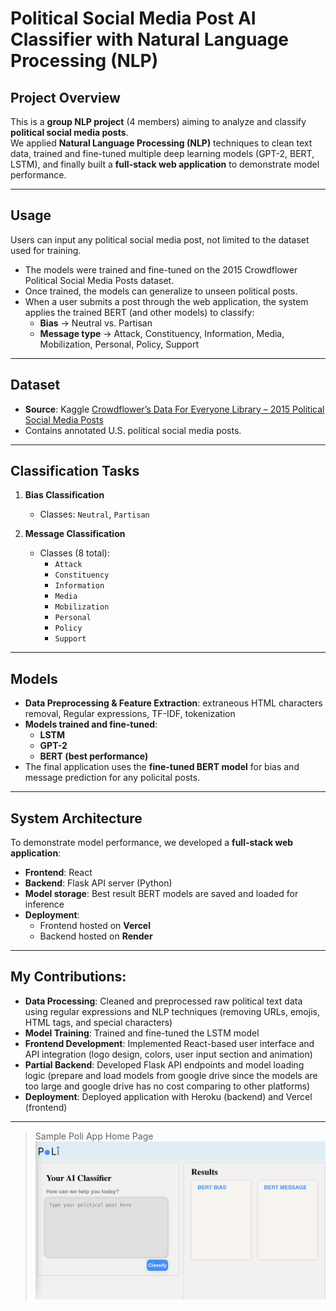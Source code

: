 # Political Social Media Post AI Classifier with Natural Language Processing (NLP)  

## Project Overview  
This is a **group NLP project** (4 members) aiming to analyze and classify **political social media posts**.  
We applied **Natural Language Processing (NLP)** techniques to clean text data, trained and fine-tuned multiple deep learning models (GPT-2, BERT, LSTM), and finally built a **full-stack web application** to demonstrate model performance.

---
## Usage
Users can input any political social media post, not limited to the dataset used for training.
- The models were trained and fine-tuned on the 2015 Crowdflower Political Social Media Posts dataset.
- Once trained, the models can generalize to unseen political posts.
- When a user submits a post through the web application, the system applies the trained BERT (and other models) to classify:
  - **Bias** → Neutral vs. Partisan
  - **Message type** → Attack, Constituency, Information, Media, Mobilization, Personal, Policy, Support
---

## Dataset  
- **Source**: Kaggle [Crowdflower’s Data For Everyone Library – 2015 Political Social Media Posts](https://www.kaggle.com/datasets/crowdflower/political-social-media-posts)  
- Contains annotated U.S. political social media posts.  

---

## Classification Tasks  

1. **Bias Classification**  
   - Classes: `Neutral`, `Partisan`  

2. **Message Classification**  
   - Classes (8 total):  
     - `Attack`  
     - `Constituency`  
     - `Information`  
     - `Media`  
     - `Mobilization`  
     - `Personal`  
     - `Policy`  
     - `Support`  

---

## Models  
- **Data Preprocessing & Feature Extraction**: extraneous HTML characters removal, Regular expressions, TF-IDF, tokenization  
- **Models trained and fine-tuned**:  
  - **LSTM**  
  - **GPT-2**  
  - **BERT (best performance)**  
- The final application uses the **fine-tuned BERT model** for bias and message prediction for any policital posts.  

---

## System Architecture  
To demonstrate model performance, we developed a **full-stack web application**:  
- **Frontend**: React  
- **Backend**: Flask API server (Python)  
- **Model storage**: Best result BERT models are saved and loaded for inference  
- **Deployment**:  
  - Frontend hosted on **Vercel**  
  - Backend hosted on **Render**  


---
## My Contributions:
- **Data Processing**: Cleaned and preprocessed raw political text data using regular expressions and NLP techniques (removing URLs, emojis, HTML tags, and special characters)
- **Model Training**: Trained and fine-tuned the LSTM model
- **Frontend Development**: Implemented React-based user interface and API integration (logo design, colors, user input section and animation)
- **Partial Backend**: Developed Flask API endpoints and model loading logic (prepare and load models from google drive since the models are too large and google drive has no cost comparing to other platforms)
- **Deployment**: Deployed application with Heroku (backend) and Vercel (frontend)

---

> Sample Poli App Home Page
![Architecture](assets/poli.png)
